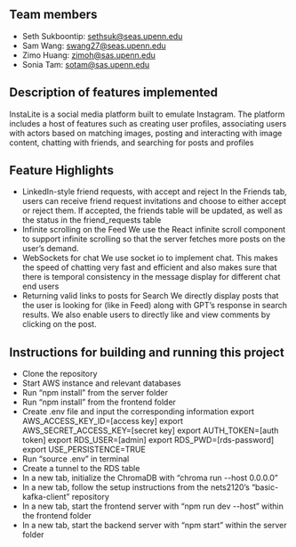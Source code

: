 ## Team members
- Seth Sukboontip: sethsuk@seas.upenn.edu
- Sam Wang: swang27@seas.upenn.edu
- Zimo Huang: zimoh@sas.upenn.edu
- Sonia Tam: sotam@sas.upenn.edu


## Description of features implemented
InstaLite is a social media platform built to emulate Instagram. The platform includes a host of features such as creating user profiles, associating users with actors based on matching images, posting and interacting with image content, chatting with friends, and searching for posts and profiles


## Feature Highlights
- LinkedIn-style friend requests, with accept and reject
    In the Friends tab, users can receive friend request invitations and choose to either accept or reject them. If accepted, the friends table will be updated, as well as the status in the friend_requests table
- Infinite scrolling on the Feed 
    We use the React infinite scroll component to support infinite scrolling so that the server fetches more posts on the user’s demand. 
- WebSockets for chat
    We use socket io to implement chat. This makes the speed of chatting very fast and efficient and also makes sure that there is temporal consistency in the message display for different chat end users
- Returning valid links to posts for Search 
    We directly display posts that the user is looking for (like in Feed) along with GPT’s response in search results. We also enable users to directly like and view comments by clicking on the post.


## Instructions for building and running this project
- Clone the repository
- Start AWS instance and relevant databases
- Run “npm install” from the server folder
- Run “npm install” from the frontend folder
- Create .env file and input the corresponding information
    export AWS_ACCESS_KEY_ID=[access key]
    export AWS_SECRET_ACCESS_KEY=[secret key]
    export AUTH_TOKEN=[auth token]
    export RDS_USER=[admin]
    export RDS_PWD=[rds-password]
    export USE_PERSISTENCE=TRUE
- Run “source .env” in terminal
- Create a tunnel to the RDS table
- In a new tab, initialize the ChromaDB with “chroma run --host 0.0.0.0”
- In a new tab, follow the setup instructions from the nets2120’s “basic-kafka-client” repository
- In a new tab, start the frontend server with “npm run dev --host” within the frontend folder
- In a new tab, start the backend server with “npm start” within the server folder


